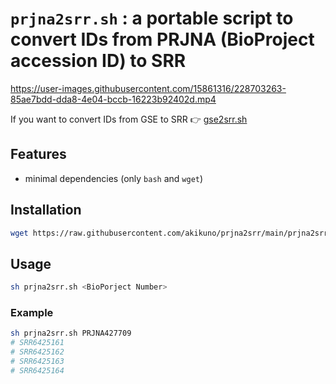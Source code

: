# `prjna2srr.sh` : a portable script to convert IDs from PRJNA (BioProject accession ID) to SRR



https://user-images.githubusercontent.com/15861316/228703263-85ae7bdd-dda8-4e04-bccb-16223b92402d.mp4


If you want to convert IDs from GSE to SRR :point_right: [gse2srr.sh](https://github.com/akikuno/gse2srr)

## Features

- minimal dependencies (only `bash` and `wget`)

## Installation

```bash
wget https://raw.githubusercontent.com/akikuno/prjna2srr/main/prjna2srr.sh
```

## Usage

```bash
sh prjna2srr.sh <BioPorject Number>
```

### Example

```bash
sh prjna2srr.sh PRJNA427709
# SRR6425161
# SRR6425162
# SRR6425163
# SRR6425164
```
